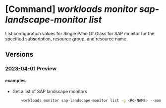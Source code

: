 # [Command] _workloads monitor sap-landscape-monitor list_

List configuration values for Single Pane Of Glass for SAP monitor for the specified subscription, resource group, and resource name.

## Versions

### [2023-04-01](/Resources/mgmt-plane/L3N1YnNjcmlwdGlvbnMve30vcmVzb3VyY2Vncm91cHMve30vcHJvdmlkZXJzL21pY3Jvc29mdC53b3JrbG9hZHMvbW9uaXRvcnMve30vc2FwbGFuZHNjYXBlbW9uaXRvcg==/2023-04-01.xml) **Preview**

<!-- mgmt-plane /subscriptions/{}/resourcegroups/{}/providers/microsoft.workloads/monitors/{}/saplandscapemonitor 2023-04-01 -->

#### examples

- Get a list of SAP landscape monitors
    ```bash
        workloads monitor sap-landscape-monitor list -g <RG-NAME> --monitor-name <monitor-name>
    ```
